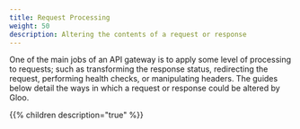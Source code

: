 ```yaml
---
title: Request Processing
weight: 50
description: Altering the contents of a request or response
---
```


One of the main jobs of an API gateway is to apply some level of processing to requests; such as transforming the response status, redirecting the request, performing health checks, or manipulating headers. The guides below detail the ways in which a request or response could be altered by Gloo.

{{% children description="true" %}}